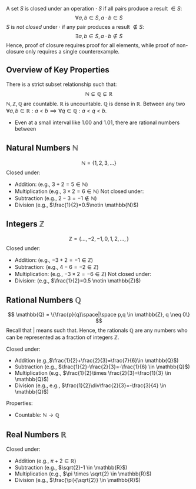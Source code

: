 A set $S$ is closed under an operation $\cdot$ $S$ if all pairs produce a result $\in S$:
$$
\forall a,b \in S, a\cdot b \in S
$$$S$ is *not closed* under $\cdot$ if any pair produces a result $\notin S$:
$$
\exists a,b \in S, a \cdot b \notin S
$$
Hence, proof of closure requires proof for all elements, while proof of non-closure only requires a single counterexample.

## Overview of Key Properties
There is a strict subset relationship such that:
$$
\mathbb{N} \subsetneq \mathbb{Q} \subsetneq \mathbb{R}
$$
$\mathbb{N}, \mathbb{Z}, \mathbb{Q}$ are countable. $\mathbb{R}$ is uncountable.
$\mathbb{Q}$ is dense in $\mathbb{R}$. Between any two $\forall a,b \in \mathbb{R}: a<b \implies \forall q \in \mathbb{Q}: a < q < b$.
* Even at a small interval like 1.00 and 1.01, there are rational numbers between

## Natural Numbers $\mathbb{N}$
$$
\mathbb{N} = \{1,2,3,\dots \}
$$Closed under:
* Addition: (e.g., $3+2=5 \in \mathbb{N}$)
* Multiplication (e.g., $3\times2=6\in \mathbb{N}$)
Not closed under:
* Subtraction (e.g., $2-3=-1\notin \mathbb{N}$)
* Division (e.g., $\frac{1}{2}=0.5\notin \mathbb{N}$)

## Integers $\mathbb{Z}$
$$
\mathbb{Z}= \{\dots,-2,-1,0,1,2,\dots,\}
$$
Closed under:
* Addition: (e.g., $-3+2=-1 \in \mathbb{Z}$)
* Subtraction: (e.g., $4-6=-2 \in \mathbb{Z}$)
* Multiplication: (e.g., $-3 \times 2 = -6 \in \mathbb{Z}$)
Not closed under:
* Division: (e.g., $\frac{1}{2}=0.5 \notin \mathbb{Z}$)

## Rational Numbers $\mathbb{Q}$
$$
\mathbb{Q} = \{\frac{p}{q}\space|\space p,q \in \mathbb{Z}, q \neq 0\}
$$Recall that $|$ means such that. Hence, the rationals $\mathbb{Q}$ are any numbers who can be represented as a fraction of integers $\mathbb{Z}$.

Closed under:
* Addition (e.g.,$\frac{1}{2}+\frac{2}{3}=\frac{7}{6}\in \mathbb{Q}$)
* Subtraction (e.g., $\frac{1}{2}-\frac{2}{3}=-\frac{1}{6} \in \mathbb{Q}$)
* Multiplication (e.g., $\frac{1}{2}\times \frac{2}{3}=\frac{1}{3} \in \mathbb{Q}$)
* Division (e.g., e.g., $\frac{1}{2}\div\frac{2}{3}=-\frac{3}{4} \in \mathbb{Q}$)

Properties:
* Countable: $\mathbb{N} \rightarrow \mathbb{Q}$

## Real Numbers $\mathbb{R}$

Closed under:
* Addition (e.g., $\pi +2 \in \mathbb{R}$)
* Subtraction (e.g., $\sqrt{2}-1 \in \mathbb{R}$)
* Multiplication (e.g., $\pi \times \sqrt{2} \in \mathbb{R}$)
* Division (e.g., $\frac{\pi}{\sqrt{2}} \in \mathbb{R}$)
